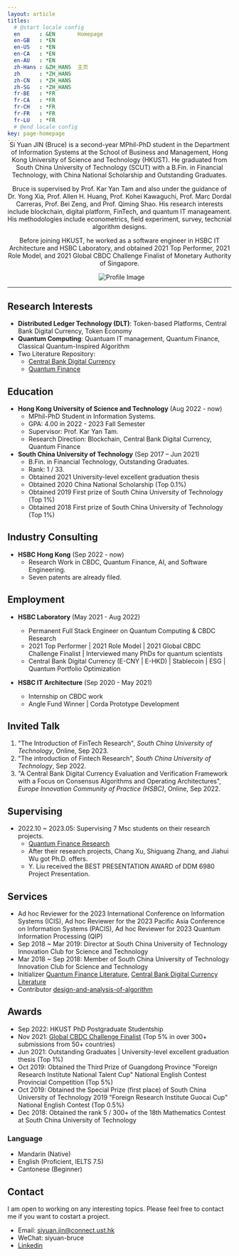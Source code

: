 ```yaml
---
layout: article
titles:
  # @start locale config
  en      : &EN       Homepage
  en-GB   : *EN
  en-US   : *EN
  en-CA   : *EN
  en-AU   : *EN
  zh-Hans : &ZH_HANS  主页
  zh      : *ZH_HANS
  zh-CN   : *ZH_HANS
  zh-SG   : *ZH_HANS
  fr-BE   : *FR
  fr-CA   : *FR
  fr-CH   : *FR
  fr-FR   : *FR
  fr-LU   : *FR
  # @end locale config
key: page-homepage
---
```


<div class="container">
  <div class="profile-text">
    <p>
      Si Yuan JIN (Bruce) is a second-year MPhil-PhD student in the Department of Information Systems at the School of Business and Management, Hong Kong University of Science and Technology (HKUST). He graduated from South China University of Technology (SCUT) with a B.Fin. in Financial Technology, with China National Scholarship and Outstanding Graduates.
  </p> 
    <p>
      Bruce is supervised by Prof. Kar Yan Tam and also under the guidance of Dr. Yong Xia, Prof. Allen H. Huang, Prof. Kohei Kawaguchi, Prof. Marc Dordal Carreras, Prof. Bei Zeng, and Prof. Qiming Shao. His research interests include blockchain, digital platform, FinTech, and quantum IT manageament. His methodologies include econometrics, field experiment, survey, techcnial algorithm designs.
    </p> 
    <p>
      Before joining HKUST, he worked as a software engineer in HSBC IT Architecture and  HSBC Laboratory, and obtained 2021 Top Performer, 2021 Role Model, and 2021 Global CBDC Challenge Finalist of Monetary Authority of Singapore. 
    </p>
  </div>
  <div class="profile-image">
    <img src="./images/profile3.png" alt="Profile Image" />
  </div>
</div>
 

---

## **Research Interests**
- **Distributed Ledger Technology (DLT)**: Token-based Platforms, Central Bank Digital Currency, Token Economy
- **Quantum Computing**: Quantuam IT management, Quantum Finance, Classical Quantum-Inspired Algorithm
- Two Literature Repository:
  - [Central Bank Digital Currency](https://github.com/siyuan-bruce/CBDC-Literature)
  - [Quantum Finance](https://github.com/siyuan-bruce/Quantum-Finance)

## **Education**
- **Hong Kong University of Science and Technology** (Aug 2022 - now)
  - MPhil-PhD Student in Information Systems.
  - GPA: 4.00 in 2022 - 2023 Fall Semester
  - Supervisor: Prof. Kar Yan Tam.
  - Research Direction: Blockchain, Central Bank Digital Currency, Quantum Finance
- **South China University of Technology** (Sep 2017 – Jun 2021)
  - B.Fin. in Financial Technology, Outstanding Graduates. 
  - Rank: 1 / 33.
  - Obtained 2021 University-level excellent graduation thesis
  - Obtained 2020 China National Scholarship (Top 0.1%)
  - Obtained 2019 First prize of South China University of Technology (Top 1%)
  - Obtained 2018 First prize of South China University of Technology (Top 1%)

## Industry Consulting
- **HSBC Hong Kong** (Sep 2022 - now)
  - Research Work in CBDC, Quantum Finance, AI, and Software Engineering.
  - Seven patents are already filed.

## **Employment**
- **HSBC Laboratory** (May 2021 - Aug 2022)
  - Permanent Full Stack Engineer on Quantum Computing & CBDC Research
  - 2021 Top Performer \| 2021 Role Model \| 2021 Global CBDC Challenge Finalist \| Interviewed many PhDs for quantum scientists
  - Central Bank Digital Currency (E-CNY \| E-HKD) \| Stablecoin \| ESG \| Quantum Portfolio Optimization

- **HSBC IT Architecture** (Sep 2020 - May 2021)
  - Internship on CBDC work
  - Angle Fund Winner \| Corda Prototype Development
   
## **Invited Talk**
1. "The Introduction of FinTech Research", _South China University of Technology_, Online, Sep 2023.
2. "The introduction of Fintech Research", _South China University of Technology_, Sep 2022.
3. "A Central Bank Digital Currency Evaluation and Verification Framework with a Focus on Consensus Algorithms and Operating Architectures", _Europe Innovation Community of Practice (HSBC)_, Online, Sep 2022.

## **Supervising**
- 2022.10 ~ 2023.05: Supervising 7 Msc students on their research projects.
  - [Quantum Finance Research](https://siyuan-bruce.notion.site/3331ba8358b54e7dae1e63b486fd8797?v=ddd75742972048c094985c3c6598cc05)
  - After their research projects, Chang Xu, Shiguang Zhang, and Jiahui Wu got Ph.D. offers.
  - Y. Liu received the BEST PRESENTATION AWARD of DDM 6980 Project Presentation.

## **Services**
- Ad hoc Reviewer for the 2023 International Conference on Information Systems (ICIS), Ad hoc Reviewer for the 2023 Pacific Asia Conference on Information Systems (PACIS), Ad hoc Reviewer for 2023 Quantum Information Processing (QIP)
- Sep 2018 ~ Mar 2019: Director at South China University of Technology Innovation Club for Science and Technology
- Mar 2018 ~ Sep 2018: Member of South China University of Technology Innovation Club for Science and Technology
- Initializer [Quantum Finance Literature](https://github.com/siyuan-bruce/Quantum-Finance), [Central Bank Digital Currency Literature](https://github.com/siyuan-bruce/CBDC-Literature)
- Contributor [design-and-analysis-of-algorithm](https://github.com/datawhalechina/design-and-analysis-of-algorithm)


## **Awards**
- Sep 2022: HKUST PhD Postgraduate Studentship
- Nov 2021: [Global CBDC Challenge Finalist](https://www.mas.gov.sg/news/media-releases/2021/mas-announces-15-finalists-for-the-global-cbdc-challenge?fbclid=IwAR0B9v-5FBSXcnr61edLVwEch-jJ5EV8-pSJwYe00erQdS8rGreTtZIYABY) (Top 5% in over 300+ submissions from 50+ countries)
- Jun 2021: Outstanding Graduates \| University-level excellent graduation thesis (Top 1%)
- Oct 2019: Obtained the Third Prize of Guangdong Province "Foreign Research Institute National Talent Cup" National English Contest Provincial Competition (Top 5%)
- Oct 2019: Obtained the Special Prize (first place) of South China University of Technology 2019 "Foreign Research Institute Guocai Cup" National English Contest (Top 0.5%)
- Dec 2018: Obtained the rank 5 / 300+ of the 18th Mathematics Contest at South China University of Technology

### Language
- Mandarin (Native)
- English (Proficient, IELTS 7.5)
- Cantonese (Beginner)
  
## **Contact**
I am open to working on any interesting topics. Please feel free to contact me if you want to costart a project.
- Email: siyuan.jin@connect.ust.hk
- WeChat: siyuan-bruce
- [Linkedin](https://www.linkedin.com/in/si-yuan-bruce-jin/)



<meta name="viewport" content="width=device-width, initial-scale=1">
<style>
  /* Base styles */
  .container {
    width: 100%;
    text-align: center;
  }

  .profile-image {
    width: 100%;
    max-width: 1000px; /* Adjust this value to fit your needs */
    margin: 10px 0;
  }

  .profile-text {
    margin: 10px;
    text-align: left;
  }

  /* This media query applies styles for screens larger than 600px */
  @media screen and (min-width: 600px) {
    .container {
      display: flex;
      align-items: flex-start; /* Align items to the start of the flex container */
      justify-content: space-between; /* This will put space between the text and image, effectively pushing the image to the right */
    }
    
    .profile-text,
    .profile-image {
      flex: 1; /* Both children will take up equal space within the container */
      flex: 30%; /* Adjust this value to fit your needs */
    }

    .profile-image {
      margin-left: 10px;
      max-width: none; /* Reset max-width to allow the image to be as wide as its container */
      order: 2; /* This will ensure the image is placed to the right */
    }

    .profile-text {
      margin-top: -20px;
      order: 1; /* This will ensure the text is placed to the left */
      flex: 70%;
    }
  }
</style> 